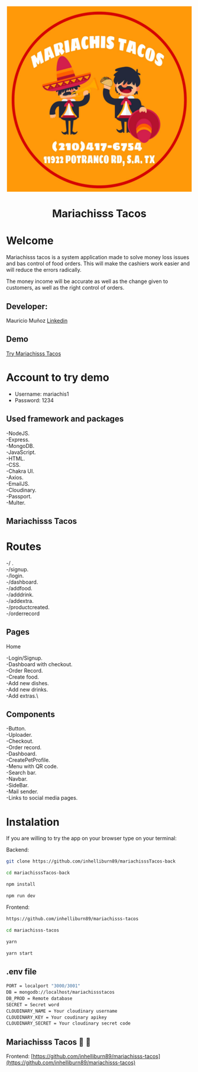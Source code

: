 <br />
<p align="center">
  <a href="https://github.com/inhelliburn89/">
    <img src="./public/images/mariachis.png" alt="Logo" width="500" height="500">
  </a>

  <h1 align="center">Mariachisss Tacos </h1>

# Welcome 


Mariachisss tacos is a system application made to solve money loss issues and bas control of food orders.
This will make the cashiers work easier and will reduce the errors radically.

The money income will be accurate as well as the change given to customers, as well as the right control of orders.

## Developer:

Mauricio Muñoz [Linkedin](https://www.linkedin.com/in/mauripedroza89/)

## Demo

[Try Mariachisss Tacos](https://mariachisss-tacos.netlify.app)


# Account to try demo

- Username: mariachis1
- Password: 1234

## Used framework and packages
-NodeJS.\
-Express.\
-MongoDB.\
-JavaScript.\
-HTML.\
-CSS.\
-Chakra UI.\
-Axios.\
-EmailJS.\
-Cloudinary.\
-Passport.\
-Multer.


## Mariachisss Tacos

# Routes
-/ .\
-/signup.\
-/login.\
-/dashboard.\
-/addfood.\
-/adddrink.\
-/addextra.\
-/productcreated.\
-/orderrecord


## Pages

Home

-Login/Signup.\
-Dashboard with checkout.\
-Order Record.\
-Create food.\
  -Add new dishes.\
  -Add new drinks.\
  -Add extras.\


## Components
-Button.\
-Uploader.\
-Checkout.\
-Order record.\
-Dashboard.\
-CreatePetProfile.\
-Menu with QR code.\
-Search bar.\
-Navbar.\
-SideBar.\
-Mail sender.\
-Links to social media pages.


# Instalation
If you are willing to try the app on your browser type on your terminal:

Backend:

```sh
git clone https://github.com/inhelliburn89/mariachisssTacos-back
```
```sh
cd mariachisssTacos-back
```
```sh
npm install
```
```sh
npm run dev
```

Frontend:

```sh
https://github.com/inhelliburn89/mariachisss-tacos
```
```sh
cd mariachisss-tacos
```
```sh
yarn
```
```sh
yarn start
```



## .env file
```sh
PORT = localport "3000/3001" 
DB = mongodb://localhost/mariachissstacos
DB_PROD = Remote database
SECRET = Secret word
CLOUDINARY_NAME = Your cloudinary username
CLOUDINARY_KEY = Your coudinary apikey
CLOUDINARY_SECRET = Your cloudinary secret code
```

## Mariachisss Tacos :taco: :taco:

Frontend:
[https://github.com/inhelliburn89/mariachisss-tacos](https://github.com/inhelliburn89/mariachisss-tacos)
